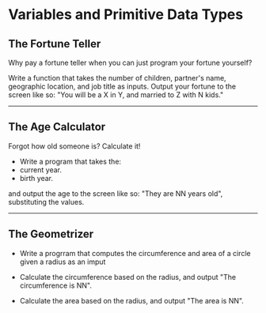 # Variables and Primitive Data Types

## The Fortune Teller

Why pay a fortune teller when you can just program your fortune yourself?

Write a function that takes the number of children, partner's name, geographic location, and job title as inputs.
Output your fortune to the screen like so: "You will be a X in Y, and married to Z with N kids."

---

## The Age Calculator

Forgot how old someone is? Calculate it!
- Write a program that takes the:
- current year.
- birth year.

and output the age to the screen like so: "They are NN years old", substituting the values.

---

## The Geometrizer


- Write a progrram that computes the circumference and area of a circle given a radius as an imput

- Calculate the circumference based on the radius, and output "The circumference is NN".
- Calculate the area based on the radius, and output "The area is NN".
